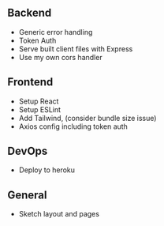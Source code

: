 ## Backend

- Generic error handling
- Token Auth
- Serve built client files with Express
- Use my own cors handler

## Frontend

- Setup React
- Setup ESLint
- Add Tailwind, (consider bundle size issue)
- Axios config including token auth

## DevOps

- Deploy to heroku

## General

- Sketch layout and pages